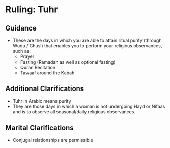 # Ruling: Tuhr

## Guidance

- These are the days in which you are able to attain ritual purity (through Wudu / Ghusl) that enables you to perform your religious observances, such as:
  - Prayer
  - Fasting (Ramadan as well as optional fasting)
  - Quran Recitation
  - Tawaaf around the Kabah

## Additional Clarifications

- Tuhr in Arabic means purity
- They are those days in which a woman is not undergoing Hayd or Nifaas and is to observe all seasonal/daily religious observances.

## Marital Clarifications

- Conjugal relationships are permissible
